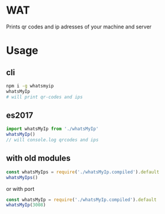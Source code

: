# WAT
Prints qr codes and ip adresses of your machine and server

# Usage

## cli
```bash
npm i -g whatsmyip
whatsMyIp
# will print qr-codes and ips
```

## es2017
```js
import whatsMyIp from './whatsMyIp'
whatsMyIp()
// will console.log qrcodes and ips
```

## with old modules
```js
const whatsMyIps = require('./whatsMyIp.compiled').default
whatsMyIps()
```

or with port 
```js
const whatsMyIp = require('./whatsMyIp.compiled').default
whatsMyIp(3008) 
```
